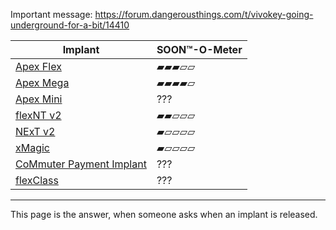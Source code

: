 Important message: https://forum.dangerousthings.com/t/vivokey-going-underground-for-a-bit/14410

| Implant | SOON™-O-Meter |
| ------- | ---------- |
| [Apex Flex](/info#apex-flex) | ▰▰▰▱▱ |
| [Apex Mega](/info#apex-mega) | ▰▰▰▰▱ |
| [Apex Mini](/info#apex-mini) | ??? |
| [flexNT v2](/info#flexnt-v2) | ▰▰▱▱▱ |
| [NExT v2](/info#next-v2) | ▰▱▱▱▱ |
| [xMagic](/info#xmagic) | ▰▱▱▱▱ |
| [CoMmuter Payment Implant](/info#commuter) | ??? |
| [flexClass](/info#flexclass) | ??? |

---

This page is the answer, when someone asks when an implant is released.
